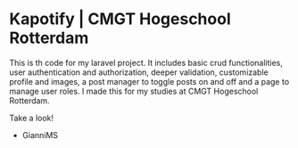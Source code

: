 # Kapotify | CMGT Hogeschool Rotterdam 
This is th code for my laravel project. It includes basic crud functionalities, user authentication and authorization, deeper validation, customizable profile and images, a post manager to toggle posts on and off and a page to manage user roles. I made this for my studies at CMGT Hogeschool Rotterdam.

Take a look!
- GianniMS

